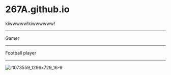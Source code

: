 # 267A.github.io
kiwwwww!kiwwwwww!
 - - -
 Gamer
 - - - 
Football player 
- - - 
![r1073559_1296x729_16-9](https://user-images.githubusercontent.com/118231096/202324240-3fa31a5a-35bb-47ea-aa6f-4e5fbcb9d4dc.jpg)
